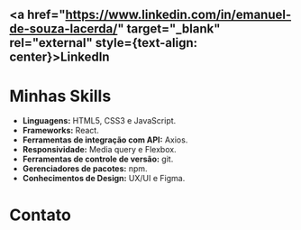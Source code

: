 <a href="https://www.linkedin.com/in/emanuel-de-souza-lacerda/" target="_blank" rel="external" style={text-align: center}>LinkedIn</a>
----
# Minhas Skills
- **Linguagens:** HTML5, CSS3 e JavaScript.
- **Frameworks:** React.
- **Ferramentas de integração com API:** Axios.
- **Responsividade:** Media query e Flexbox.
- **Ferramentas de controle de versão:** git.
- **Gerenciadores de pacotes:** npm.
- **Conhecimentos de Design:** UX/UI e Figma.

# Contato

